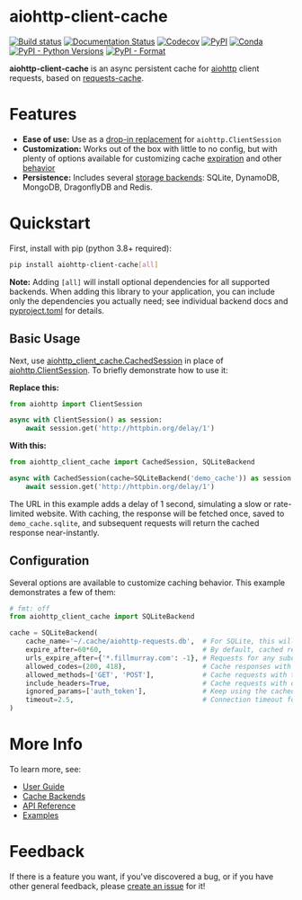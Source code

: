 # aiohttp-client-cache

[![Build status](https://github.com/requests-cache/aiohttp-client-cache/actions/workflows/build.yml/badge.svg?branch=main)](https://github.com/requests-cache/aiohttp-client-cache/actions)
[![Documentation Status](https://img.shields.io/readthedocs/aiohttp-client-cache/latest?label=docs)](https://aiohttp-client-cache.readthedocs.io/en/stable/)
[![Codecov](https://codecov.io/gh/requests-cache/aiohttp-client-cache/branch/main/graph/badge.svg?token=I6PNLYTILM)](https://codecov.io/gh/requests-cache/aiohttp-client-cache)
[![PyPI](https://img.shields.io/pypi/v/aiohttp-client-cache?color=blue)](https://pypi.org/project/aiohttp-client-cache)
[![Conda](https://img.shields.io/conda/vn/conda-forge/aiohttp-client-cache?color=blue)](https://anaconda.org/conda-forge/aiohttp-client-cache)
[![PyPI - Python Versions](https://img.shields.io/pypi/pyversions/aiohttp-client-cache)](https://pypi.org/project/aiohttp-client-cache)
[![PyPI - Format](https://img.shields.io/pypi/format/aiohttp-client-cache?color=blue)](https://pypi.org/project/aiohttp-client-cache)

**aiohttp-client-cache** is an async persistent cache for [aiohttp](https://docs.aiohttp.org)
client requests, based on [requests-cache](https://github.com/reclosedev/requests-cache).

# Features

- **Ease of use:** Use as a [drop-in replacement](https://aiohttp-client-cache.readthedocs.io/en/stable/user_guide.html)
  for `aiohttp.ClientSession`
- **Customization:** Works out of the box with little to no config, but with plenty of options
  available for customizing cache
  [expiration](https://aiohttp-client-cache.readthedocs.io/en/stable/user_guide.html#cache-expiration)
  and other [behavior](https://aiohttp-client-cache.readthedocs.io/en/stable/user_guide.html#cache-options)
- **Persistence:** Includes several [storage backends](https://aiohttp-client-cache.readthedocs.io/en/stable/backends.html):
  SQLite, DynamoDB, MongoDB, DragonflyDB and Redis.

# Quickstart

First, install with pip (python 3.8+ required):

```bash
pip install aiohttp-client-cache[all]
```

**Note:**
Adding `[all]` will install optional dependencies for all supported backends. When adding this
library to your application, you can include only the dependencies you actually need; see individual
backend docs and [pyproject.toml](https://github.com/requests-cache/aiohttp-client-cache/blob/main/pyproject.toml)
for details.

## Basic Usage

Next, use [aiohttp_client_cache.CachedSession](https://aiohttp-client-cache.readthedocs.io/en/stable/modules/aiohttp_client_cache.session.html#aiohttp_client_cache.session.CachedSession)
in place of [aiohttp.ClientSession](https://docs.aiohttp.org/en/stable/client_reference.html#aiohttp.ClientSession).
To briefly demonstrate how to use it:

**Replace this:**

```python
from aiohttp import ClientSession

async with ClientSession() as session:
    await session.get('http://httpbin.org/delay/1')
```

**With this:**

```python
from aiohttp_client_cache import CachedSession, SQLiteBackend

async with CachedSession(cache=SQLiteBackend('demo_cache')) as session:
    await session.get('http://httpbin.org/delay/1')
```

The URL in this example adds a delay of 1 second, simulating a slow or rate-limited website.
With caching, the response will be fetched once, saved to `demo_cache.sqlite`, and subsequent
requests will return the cached response near-instantly.

## Configuration

Several options are available to customize caching behavior. This example demonstrates a few of them:

```python
# fmt: off
from aiohttp_client_cache import SQLiteBackend

cache = SQLiteBackend(
    cache_name='~/.cache/aiohttp-requests.db',  # For SQLite, this will be used as the filename
    expire_after=60*60,                         # By default, cached responses expire in an hour
    urls_expire_after={'*.fillmurray.com': -1}, # Requests for any subdomain on this site will never expire
    allowed_codes=(200, 418),                   # Cache responses with these status codes
    allowed_methods=['GET', 'POST'],            # Cache requests with these HTTP methods
    include_headers=True,                       # Cache requests with different headers separately
    ignored_params=['auth_token'],              # Keep using the cached response even if this param changes
    timeout=2.5,                                # Connection timeout for SQLite backend
)
```

# More Info

To learn more, see:

- [User Guide](https://aiohttp-client-cache.readthedocs.io/en/stable/user_guide.html)
- [Cache Backends](https://aiohttp-client-cache.readthedocs.io/en/stable/backends.html)
- [API Reference](https://aiohttp-client-cache.readthedocs.io/en/stable/reference.html)
- [Examples](https://aiohttp-client-cache.readthedocs.io/en/stable/examples.html)

# Feedback

If there is a feature you want, if you've discovered a bug, or if you have other general feedback, please
[create an issue](https://github.com/requests-cache/aiohttp-client-cache/issues/new/choose) for it!
